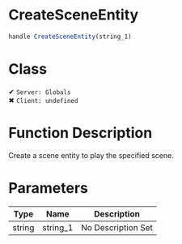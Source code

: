 # CreateSceneEntity
```js
handle CreateSceneEntity(string_1)
```
# Class
✔ `Server: Globals`  
✖ `Client: undefined`  

# Function Description
Create a scene entity to play the specified scene.
# Parameters
Type|Name|Description
--|--|--
string|string_1|No Description Set
